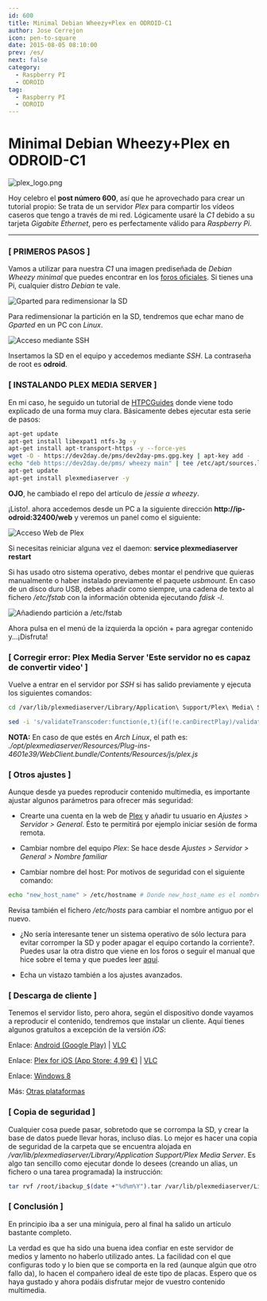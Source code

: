 ```yaml
---
id: 600
title: Minimal Debian Wheezy+Plex en ODROID-C1
author: Jose Cerrejon
icon: pen-to-square
date: 2015-08-05 08:10:00
prev: /es/
next: false
category:
  - Raspberry PI
  - ODROID
tag:
  - Raspberry PI
  - ODROID
---
```


# Minimal Debian Wheezy+Plex en ODROID-C1

![plex_logo.png](/images/2015/08/plex_logo.png)

Hoy celebro el **post número 600**, así que he aprovechado para crear un tutorial propio: Se trata de un servidor *Plex* para compartir los vídeos caseros que tengo a través de mi red. Lógicamente usaré la *C1* debido a su tarjeta *Gigabite Ethernet*, pero es perfectamente válido para *Raspberry Pi*.

- - -
### [ PRIMEROS PASOS ]

Vamos a utilizar para nuestra *C1* una imagen prediseñada de *Debian Wheezy minimal* que puedes encontrar en los [foros oficiales](http://forum.odroid.com/viewtopic.php?f=114&t=8084). Si tienes una Pi, cualquier distro *Debian* te vale.

![Gparted para redimensionar la SD](/images/2015/08/plex_C1_01.png "Gparted para redimensionar la SD")

Para redimensionar la partición en la SD, tendremos que echar mano de *Gparted* en un PC con *Linux*.

![Acceso mediante SSH](/images/2015/08/plex_C1_02.png "Acceso mediante SSH")

Insertamos la SD en el equipo y accedemos mediante *SSH*. La contraseña de root es **odroid**.

### [ INSTALANDO PLEX MEDIA SERVER ]

En mi caso, he seguido un tutorial de [HTPCGuides](http://www.htpcguides.com/install-plex-media-server-on-odroid-lubuntu-and-debian/) donde viene todo explicado de una forma muy clara. Básicamente debes ejecutar esta serie de pasos:

```bash
apt-get update
apt-get install libexpat1 ntfs-3g -y
apt-get install apt-transport-https -y --force-yes
wget -O - https://dev2day.de/pms/dev2day-pms.gpg.key | apt-key add -
echo "deb https://dev2day.de/pms/ wheezy main" | tee /etc/apt/sources.list.d/pms.list
apt-get update
apt-get install plexmediaserver -y
```

**OJO**, he cambiado el repo del artículo de *jessie a wheezy*.

¡Listo!. ahora accedemos desde un PC a la siguiente dirección **http://ip-odroid:32400/web** y veremos un panel como el siguiente:

![Acceso Web de Plex](/images/2015/08/plex_C1_03.png "Acceso Web de Plex")

Si necesitas reiniciar alguna vez el daemon: **service plexmediaserver restart**

Si has usado otro sistema operativo, debes montar el pendrive que quieras manualmente o haber instalado previamente el paquete *usbmount*. En caso de un disco duro USB, debes añadir como siempre, una cadena de texto al fichero */etc/fstab* con la información obtenida ejecutando *fdisk -l*. 

![Añadiendo partición a /etc/fstab](/images/2015/08/plex_C1_04.png "Añadiendo partición a /etc/fstab")

Ahora pulsa en el menú de la izquierda la opción + para agregar contenido y...¡Disfruta!

### [ Corregir error: Plex Media Server 'Este servidor no es capaz de convertir video' ]

Vuelve a entrar en el servidor por *SSH* si has salido previamente y ejecuta los siguientes comandos:

```bash
cd /var/lib/plexmediaserver/Library/Application\ Support/Plex\ Media\ Server/Plug-ins/WebClient.bundle/Contents/Resources/js/

sed -i 's/validateTranscoder:function(e,t){if(!e.canDirectPlay)/validateTranscoder:function(e,t){return false;if(!e.canDirectPlay)/ig' ./plex.js
```

**NOTA:** En caso de que estés en *Arch Linux*, el path es: *./opt/plexmediaserver/Resources/Plug-ins-4601e39/WebClient.bundle/Contents/Resources/js/plex.js*

### [ Otros ajustes ]

Aunque desde ya puedes reproducir contenido multimedia, es importante ajustar algunos parámetros para ofrecer más seguridad:

* Crearte una cuenta en la web de [Plex](https://plex.tv/users/sign_up) y añadir tu usuario en *Ajustes > Servidor > General*. Ésto te permitirá por ejemplo iniciar sesión de forma remota.

* Cambiar nombre del equipo *Plex*: Se hace desde *Ajustes > Servidor > General > Nombre familiar*

* Cambiar nombre del host: Por motivos de seguridad con el siguiente comando: 

```bash
echo "new_host_name" > /etc/hostname # Donde new_host_name es el nombre de tu nuevo host
```

Revisa también el fichero */etc/hosts* para cambiar el nombre antiguo por el nuevo.

* ¿No sería interesante tener un sistema operativo de sólo lectura para evitar corromper la SD y poder apagar el equipo cortando la corriente?. Puedes usar la otra distro que viene en los foros o seguir el manual que hice sobre el tema y que puedes leer [aquí](/post.php?id=561).

* Echa un vistazo también a los ajustes avanzados.

### [ Descarga de cliente ]

Tenemos el servidor listo, pero ahora, según el dispositivo donde vayamos a reproducir el contenido, tendremos que instalar un cliente. Aquí tienes algunos gratuítos a excepción de la versión *iOS*:

Enlace: [Android (Google Play)](https://play.google.com/store/apps/details?id=com.plexapp.android) | [VLC](https://play.google.com/store/apps/details?id=org.videolan.vlc)

Enlace: [Plex for iOS (App Store: 4,99 €)](https://itunes.apple.com/es/app/plex/id383457673?mt=8) | [VLC](https://itunes.apple.com/es/app/vlc-for-ios/id650377962?mt=8)

Enlace: [Windows 8](http://apps.microsoft.com/webpdp/app/647bfcf7-7f87-4a72-ad86-2e6274f969e3)

Más: [Otras plataformas](https://plex.tv/downloads#plex-apps)

### [ Copia de seguridad ]

Cualquier cosa puede pasar, sobretodo que se corrompa la SD, y crear la base de datos puede llevar horas, incluso días. Lo mejor es hacer una copia de seguridad de la carpeta que se encuentra alojada en */var/lib/plexmediaserver/Library/Application Support/Plex Media Server*. Es algo tan sencillo como ejecutar donde lo desees (creando un alias, un fichero o una tarea programada) la instrucción: 

```bash
tar rvf /root/ibackup_$(date +"%d%m%Y").tar /var/lib/plexmediaserver/Library/Application\ Support/Plex\ Media\ Server/
```

### [ Conclusión ]

En principio iba a ser una miniguía, pero al final ha salido un artículo bastante completo. 

La verdad es que ha sido una buena idea confiar en este servidor de medios y lamento no haberlo utilizado antes. La facilidad con el que configuras todo y lo bien que se comporta en la red (aunque algún que otro fallo da), lo hacen el compañero ideal de este tipo de placas. Espero que os haya gustado y ahora podáis disfrutar mejor de vuestro contenido multimedia.